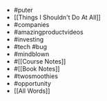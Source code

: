 - #puter
- [[Things I Shouldn't Do At All]]
- #companies
- #amazingproductvideos
- #investing
- #tech #bug
- #mindblown
- #[[Course Notes]]
- #[[Book Notes]]
- #twosmoothies
- #opportunity
- [[All Words]]